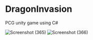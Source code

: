 # DragonInvasion
PCG unity game using C#



![Screenshot (365)](https://user-images.githubusercontent.com/93494432/206355308-9349ec03-43f8-4cd9-9aaa-ff4ea5adc696.png)
![Screenshot (366)](https://user-images.githubusercontent.com/93494432/206355315-ab029c67-fd4c-4edd-a864-1ad0053fccc4.png)
